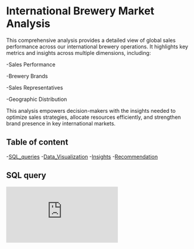 # International Brewery Market Analysis
This comprehensive analysis provides a detailed view of global sales performance across our international brewery operations. It highlights key metrics and insights across multiple dimensions, including:

-Sales Performance

-Brewery Brands

-Sales Representatives

-Geographic Distribution

This analysis empowers decision-makers with the insights needed to optimize sales strategies, allocate resources efficiently, and strengthen brand presence in key international markets.

## Table of content

-[SQL_queries](#SQL_queries) 
-[Data_Visualization](#Data_Visualization)
-[Insights](#Insights)
-[Recommendation](#Recommendation)

## SQL query
![image](https://github.com/MaryAnalyzes/International_Brewery/blob/main/Brewery%20SQL.sql)
